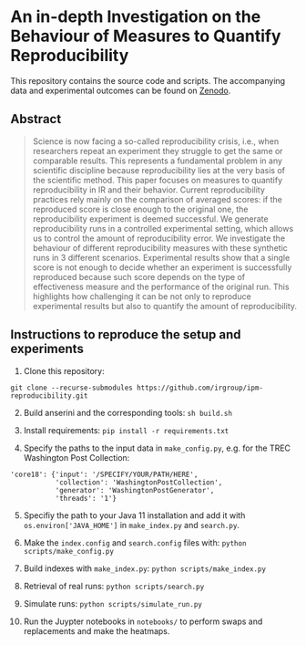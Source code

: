 # An in-depth Investigation on the Behaviour of Measures to Quantify Reproducibility

This repository contains the source code and scripts. The accompanying data and experimental outcomes can be found on [Zenodo](https://zenodo.org/record/5902542).

## Abstract
> Science is now facing a so-called reproducibility crisis, i.e., when researchers repeat an experiment they struggle to get the same or comparable results. This represents a fundamental problem in any scientific discipline because reproducibility lies at the very basis of the scientific method. This paper focuses on measures to quantify reproducibility in IR and their behavior. Current reproducibility practices rely mainly on the comparison of averaged scores: if the reproduced score is close enough to the original one, the reproducibility experiment is deemed successful. We generate reproducibility runs in a controlled experimental setting, which allows us to control the amount of reproducibility error. We investigate the behaviour of different reproducibility measures with these synthetic runs in 3 different scenarios. Experimental results show that a single score is not enough to decide whether an experiment is successfully reproduced because such score depends on the type of effectiveness measure and the performance of the original run. This highlights how challenging it can be not only to reproduce experimental results but also to quantify the amount of reproducibility.

## Instructions to reproduce the setup and experiments

1. Clone this repository:
```
git clone --recurse-submodules https://github.com/irgroup/ipm-reproducibility.git
```

2. Build anserini and the corresponding tools: `sh build.sh`

3. Install requirements: `pip install -r requirements.txt`

4. Specify the paths to the input data in `make_config.py`, e.g. for the TREC Washington Post Collection:
```
'core18': {'input': '/SPECIFY/YOUR/PATH/HERE',
           'collection': 'WashingtonPostCollection',        
           'generator': 'WashingtonPostGenerator',
           'threads': '1'}
```

5. Specifiy the path to your Java 11 installation and add it with `os.environ['JAVA_HOME']` in `make_index.py` and `search.py`.

6. Make the `index.config` and `search.config` files with: `python scripts/make_config.py`

7. Build indexes with `make_index.py`: `python scripts/make_index.py`

8. Retrieval of real runs: `python scripts/search.py`

9. Simulate runs: `python scripts/simulate_run.py`

10. Run the Juypter notebooks in `notebooks/` to perform swaps and replacements and make the heatmaps. 
